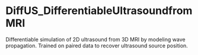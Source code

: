 # DiffUS_DifferentiableUltrasoundfromMRI
Differentiable simulation of 2D ultrasound from 3D MRI by modeling wave propagation. Trained on paired data to recover ultrasound source position.
